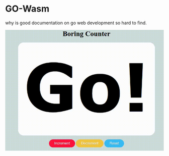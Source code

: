 # GO-Wasm
why is good documentation on go web development so hard to find.

![demo gif](demo.gif "Demo")  
